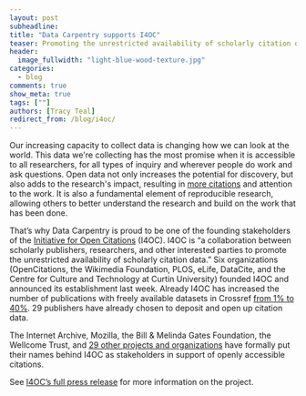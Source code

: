 ```yaml
---
layout: post
subheadline:
title: "Data Carpentry supports I4OC"
teaser: Promoting the unrestricted availability of scholarly citation data
header:
  image_fullwidth: "light-blue-wood-texture.jpg"
categories:
  - blog
comments: true
show_meta: true
tags: [""]
authors: [Tracy Teal]
redirect_from: /blog/i4oc/
---
```


Our increasing capacity to collect data is changing how we can look at the world. This data we're collecting has the most promise when it is accessible to all researchers, for all types of inquiry and wherever people do work and ask questions. Open data not only increases the potential for discovery, but also adds to the research's impact, resulting in [more citations](https://peerj.com/articles/175/) and attention to the work. It is also a fundamental element of
reproducible research, allowing others to better
understand the research and build on the work
that has been done.

That’s why Data Carpentry is proud to be one of the founding stakeholders of the [Initiative for Open Citations](https://i4oc.org) (I4OC). I4OC is “a collaboration between scholarly publishers, researchers, and other interested parties to promote the unrestricted availability of scholarly citation data.”  Six organizations (OpenCitations, the Wikimedia Foundation, PLOS, eLife, DataCite, and the Centre for Culture and Technology at Curtin University) founded I4OC and announced its establishment last week. Already I4OC has increased the number of publications with freely available datasets in Crossref [from 1% to 40%](https://i4oc.org/#progress). 29 publishers have already chosen to deposit and open up citation data.

The Internet Archive, Mozilla, the Bill & Melinda Gates Foundation, the Wellcome Trust, and [29 other projects and organizations](https://i4oc.org/#stakeholders) have formally put their names behind I4OC as stakeholders in support of openly accessible citations.

See [I4OC’s full press release](https://i4oc.org/press.html) for more information on the project.
